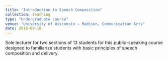 ```yaml
---
title: "Introduction to Speech Composition"
collection: teaching
type: "Undergraduate course"
venue: "University of Wisconsin – Madison, Communication Arts"
date: 2018-09-18 
---
```


Sole lecturer for two sections of 13 students for this public-speaking course designed to familiarize students with basic principles of speech composition and delivery.
